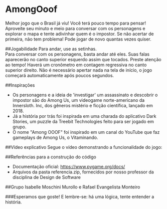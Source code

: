 # AmongOoof
Melhor jogo que o Brasil já viu!
Você terá pouco tempo para  pensar! Aproveite seu minuto e meio para conversar com os personagens e explorar o mapa e tente adivinhar quem é o impostor. Se não acertar de primeira, não tem problema! Pode jogar de novo quantas vezes quiser.

##Jogabilidade
Para andar, use as setinhas.  
Para conversar com os personagens, basta andar até eles. Suas falas aparecerão no canto superior esquerdo assim que tocados.
Preste atenção ao tempo! Haverá um cronômetro em contagem regressiva no canto superior direito.
Não é necessário apertar nada na tela de início, o jogo começará automaticamente após poucos segundos.

##Inspirações
* Os personagens e a ideia de 'investigar' um assassinato e descobrir o impostor são do Among Us, um videogame norte-americano da Innersloth. Inc, dos gêneros mistério e ficção científica, lançado em 2018.
* Já a história por trás foi inspirada em uma charada do aplicativo Dark Stories, um puzzle da Treebit Technologies feito para ser jogado em grupo.
* O nome "Among OOOF" foi inspirado em um canal do YouTube que faz gameplays de Among Us, o Vitaminando.

##Vídeo explicativo
Segue o vídeo demonstrando a funcionalidade do jogo:

##Referências para a construção do código
* Documentação oficial: https://www.pygame.org/docs/
* Arquivos da pasta referencia.zip, fornecidos por nosso professor da disciplina de Design de Software

##Grupo
Isabelle Moschini Murollo e Rafael Evangelista Monteiro

###Esperamos que goste!
E lembre-se: há uma lógica, tente entender a história.
